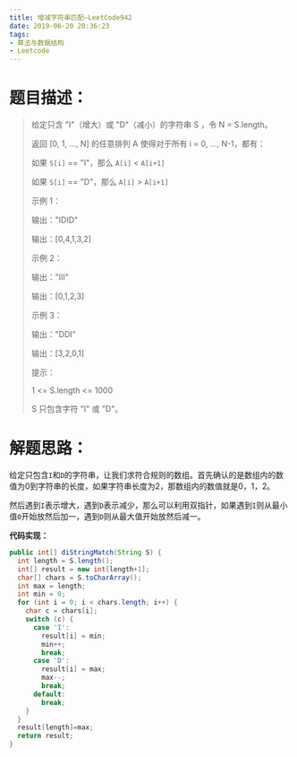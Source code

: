 ```yaml
---
title: 增减字符串匹配—LeetCode942
date: 2019-06-20 20:36:23
tags: 
- 算法与数据结构
- Leetcode
---
```


# 题目描述：

> 给定只含 "I"（增大）或 "D"（减小）的字符串 S ，令 N = S.length。
>
> 返回 \[0, 1, ..., N] 的任意排列 A 使得对于所有 i = 0, ..., N-1，都有：
>
> 如果 `S[i]` == "I"，那么 `A[i]` < `A[i+1]`
>
> 如果 `S[i]` == "D"，那么 `A[i]` > `A[i+1]`
>
> 示例 1：
>
> 输出："IDID"
>
> 输出：\[0,4,1,3,2]
>
> 示例 2：
>
> 输出："III"
>
> 输出：\[0,1,2,3]
>
> 示例 3：
>
> 输出："DDI"
>
> 输出：\[3,2,0,1]
>
> 提示：
>
> 1 <= S.length <= 1000
>
> S 只包含字符 "I" 或 "D"。
> 

<!-- more -->

# 解题思路：

给定只包含`I`和`D`的字符串，让我们求符合规则的数组。首先确认的是数组内的数值为0到字符串的长度，如果字符串长度为2，那数组内的数值就是0，1，2。  

然后遇到`I`表示增大，遇到`D`表示减少，那么可以利用双指针，如果遇到`I`则从最小值`0`开始放然后加一，遇到`D`则从最大值开始放然后减一。

**代码实现：**

```java
public int[] diStringMatch(String S) {
  int length = S.length();
  int[] result = new int[length+1];
  char[] chars = S.toCharArray();
  int max = length;
  int min = 0;
  for (int i = 0; i < chars.length; i++) {
    char c = chars[i];
    switch (c) {
      case 'I':
        result[i] = min;
        min++;
        break;
      case 'D':
        result[i] = max;
        max--;
        break;
      default:
        break;
    }
  }
  result[length]=max;
  return result;
}
```

